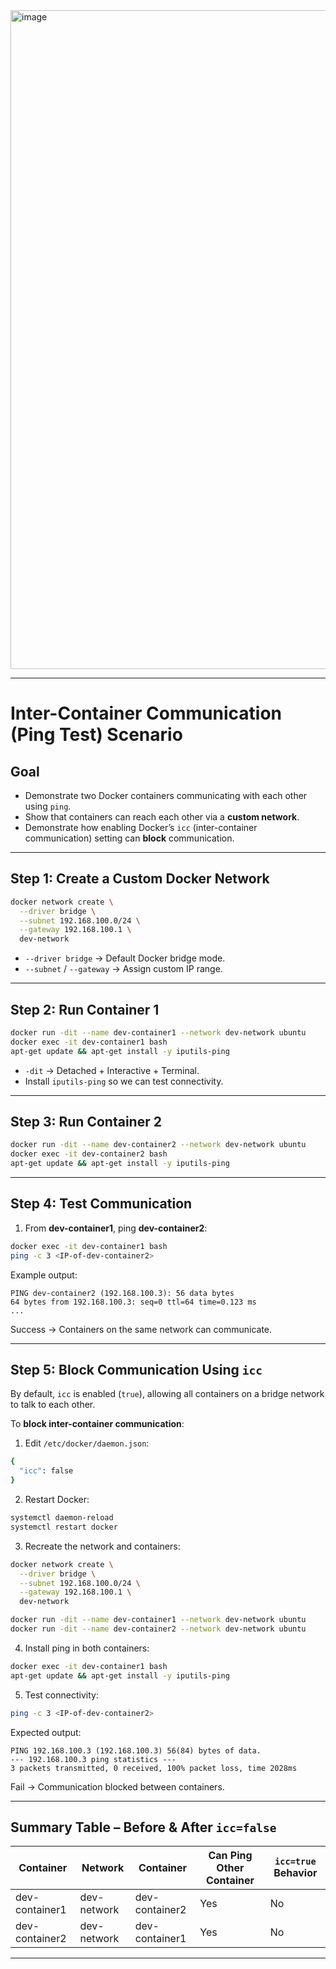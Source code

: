 
<img width="2102" height="1054" alt="image" src="https://github.com/user-attachments/assets/30146b1e-8243-4547-ac7f-5860857e1957" />


---

# Inter-Container Communication (Ping Test) Scenario

## Goal

* Demonstrate two Docker containers communicating with each other using `ping`.
* Show that containers can reach each other via a **custom network**.
* Demonstrate how enabling Docker’s `icc` (inter-container communication) setting can **block** communication.

---

## **Step 1: Create a Custom Docker Network**

```bash
docker network create \
  --driver bridge \
  --subnet 192.168.100.0/24 \
  --gateway 192.168.100.1 \
  dev-network
```

* `--driver bridge` → Default Docker bridge mode.
* `--subnet` / `--gateway` → Assign custom IP range.

---

## **Step 2: Run Container 1**

```bash
docker run -dit --name dev-container1 --network dev-network ubuntu
docker exec -it dev-container1 bash
apt-get update && apt-get install -y iputils-ping
```

* `-dit` → Detached + Interactive + Terminal.
* Install `iputils-ping` so we can test connectivity.

---

## **Step 3: Run Container 2**

```bash
docker run -dit --name dev-container2 --network dev-network ubuntu
docker exec -it dev-container2 bash
apt-get update && apt-get install -y iputils-ping
```

---

## **Step 4: Test Communication**

1. From **dev-container1**, ping **dev-container2**:

```bash
docker exec -it dev-container1 bash
ping -c 3 <IP-of-dev-container2>
```

Example output:

```
PING dev-container2 (192.168.100.3): 56 data bytes
64 bytes from 192.168.100.3: seq=0 ttl=64 time=0.123 ms
...
```

Success → Containers on the same network can communicate.

---

## **Step 5: Block Communication Using `icc`**

By default, `icc` is enabled (`true`), allowing all containers on a bridge network to talk to each other.

To **block inter-container communication**:

1. Edit `/etc/docker/daemon.json`:

```bash
{
  "icc": false
}
```

2. Restart Docker:

```bash
systemctl daemon-reload
systemctl restart docker
```

3. Recreate the network and containers:

```bash
docker network create \
  --driver bridge \
  --subnet 192.168.100.0/24 \
  --gateway 192.168.100.1 \
  dev-network

docker run -dit --name dev-container1 --network dev-network ubuntu
docker run -dit --name dev-container2 --network dev-network ubuntu
```

4. Install ping in both containers:

```bash
docker exec -it dev-container1 bash
apt-get update && apt-get install -y iputils-ping
```

5. Test connectivity:

```bash
ping -c 3 <IP-of-dev-container2>
```

Expected output:

```
PING 192.168.100.3 (192.168.100.3) 56(84) bytes of data.
--- 192.168.100.3 ping statistics ---
3 packets transmitted, 0 received, 100% packet loss, time 2028ms
```

Fail → Communication blocked between containers.

---

## **Summary Table – Before & After `icc=false`**

| Container      | Network     | Container      | Can Ping Other Container | `icc=true` Behavior |
| -------------- | ----------- | ---------------| ------------------------ | ------------------- |
| dev-container1 | dev-network | dev-container2 | Yes                      |  No                 |
| dev-container2 | dev-network | dev-container1 | Yes                      |  No                 |

---
